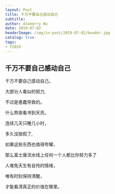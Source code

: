 ```yaml
---
layout: Post
title: 千万不要自己感动自己
subtitle: 
author: Alomerry Wu
date: 2019-07-02
headerImage: /img/in-post/2019-07-02/header.jpg
catalog: true
tags:
- Y2019
---
```


<!-- Description. -->

<!-- more -->

## 千万不要自己感动自己

千万不要自己感动自己。 

大部分人看似的努力, 

不过是愚蠢导致的。 

什么熬夜看书到天亮， 

连续几天只睡几小时， 

多久没放假了, 

如果这些东西也值得夸耀， 

那么富士康流水线上任何一个人都比你努力多了 

人难免天生有自怜的情绪， 

唯有时刻保持清醒，

才能看清真正的价值在哪里。
